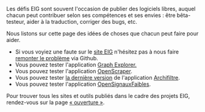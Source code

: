 Les défis EIG sont souvent l'occasion de publier des logiciels libres, auquel chacun peut contribuer selon ses compétences et ses envies : être bêta-testeur, aider à la traduction, corriger des bugs, etc.

Nous listons sur cette page des idées de choses que chacun peut faire pour aider.

-   Si vous voyiez une faute sur le [site EIG](https://entrepreneur-interet-general.etalab.gouv.fr/) n'hésitez pas à nous faire [remonter le problème](https://github.com/entrepreneur-interet-general/site-eig/issues/new) via Github.
-   Vous pouvez tester l'application [Graph Explorer.](https://github.com/entrepreneur-interet-general/graph-explorer)
-   Vous pouvez tester l'application [OpenScraper](https://github.com/entrepreneur-interet-general/OpenScraper).
-   Vous pouvez tester [la dernière version](https://archifiltre.github.io/v8/) de l'application [Archifiltre](https://archifiltre.github.io/).
-   Vous pouvez tester l'application [OpenSignauxFaibles](https://github.com/entrepreneur-interet-general/opensignauxfaibles).

Pour trouver tous les sites et outils publiés dans le cadre des projets EIG, rendez-vous sur la page [« ouverture »](https://github.com/entrepreneur-interet-general/eig-link/blob/master/ouverture.org).

